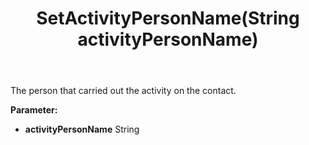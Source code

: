 ﻿---
uid: crmscript_ref_NSContactActivity_SetActivityPersonName
title: SetActivityPersonName(String activityPersonName)
intellisense: NSContactActivity.SetActivityPersonName
keywords: NSContactActivity, GetActivityPersonName
so.topic: reference
---

The person that carried out the activity on the contact.

**Parameter:** 
 - **activityPersonName** String

